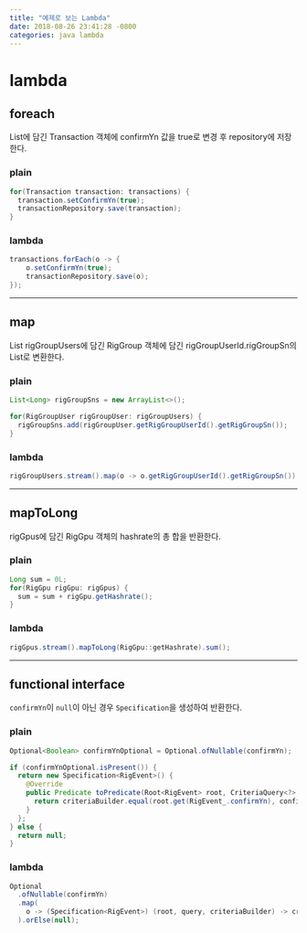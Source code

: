 ```yaml
---
title: "예제로 보는 Lambda"
date: 2018-08-26 23:41:28 -0800
categories: java lambda
---
```


# lambda

## foreach

List에 담긴 Transaction 객체에 confirmYn 값을 true로 변경 후 repository에 저장한다.

### plain

~~~java
for(Transaction transaction: transactions) {
  transaction.setConfirmYn(true);
  transactionRepository.save(transaction);
}
~~~

### lambda

~~~java
transactions.forEach(o -> {
    o.setConfirmYn(true);
    transactionRepository.save(o);
});
~~~

---

## map

List rigGroupUsers에 담긴 RigGroup 객체에 담긴 rigGroupUserId.rigGroupSn의 List로 변환한다.

### plain

~~~java
List<Long> rigGroupSns = new ArrayList<>();

for(RigGroupUser rigGroupUser: rigGroupUsers) {
  rigGroupSns.add(rigGroupUser.getRigGroupUserId().getRigGroupSn());
}
~~~

### lambda

~~~java
rigGroupUsers.stream().map(o -> o.getRigGroupUserId().getRigGroupSn()).collect(Collectors.toList());
~~~

---

## mapToLong

rigGpus에 담긴 RigGpu 객체의 hashrate의 총 합을 반환한다.

### plain

~~~java
Long sum = 0L;
for(RigGpu rigGpu: rigGpus) {
  sum = sum + rigGpu.getHashrate();
}
~~~

### lambda

~~~java
rigGpus.stream().mapToLong(RigGpu::getHashrate).sum();
~~~

---

## functional interface

`confirmYn`이 `null`이 아닌 경우 `Specification`을 생성하여 반환한다. 

### plain

~~~java
Optional<Boolean> confirmYnOptional = Optional.ofNullable(confirmYn);

if (confirmYnOptional.isPresent()) {
  return new Specification<RigEvent>() {
    @Override
    public Predicate toPredicate(Root<RigEvent> root, CriteriaQuery<?> query, CriteriaBuilder criteriaBuilder) {
      return criteriaBuilder.equal(root.get(RigEvent_.confirmYn), confirmYnOptional.get());
    }
  };
} else {
  return null;
}
~~~

### lambda

~~~java
Optional
  .ofNullable(confirmYn)
  .map(
    o -> (Specification<RigEvent>) (root, query, criteriaBuilder) -> criteriaBuilder.equal(root.get(RigEvent_.confirmYn), o)
  ).orElse(null);
~~~
